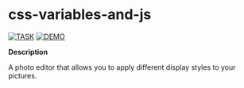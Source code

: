# css-variables-and-js

[![TASK](https://img.shields.io/badge/-TASK-green?style=flat)](https://github.com/rolling-scopes-school/tasks/blob/master/tasks/stage-0/projects.md#task-5-css-variables-and-js-20)
[![DEMO](https://img.shields.io/badge/-DEMO-blue?style=flat)](https://pishuhott.github.io/photo-editor/)

**Description**

A photo editor that allows you to apply different display styles to your pictures.
